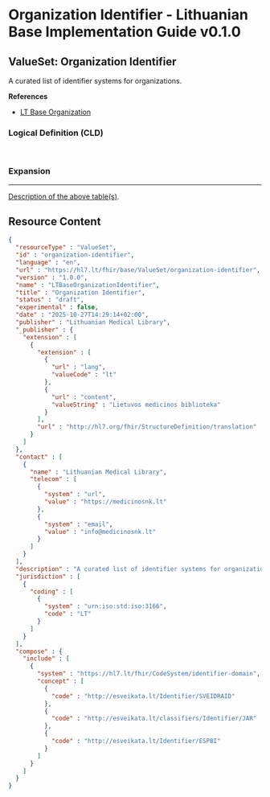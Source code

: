 # Organization Identifier - Lithuanian Base Implementation Guide v0.1.0

## ValueSet: Organization Identifier 

 
A curated list of identifier systems for organizations. 

 **References** 

* [LT Base Organization](StructureDefinition-lt-organization.md)

### Logical Definition (CLD)

 

### Expansion

-------

 [Description of the above table(s)](http://build.fhir.org/ig/FHIR/ig-guidance/readingIgs.html#terminology). 



## Resource Content

```json
{
  "resourceType" : "ValueSet",
  "id" : "organization-identifier",
  "language" : "en",
  "url" : "https://hl7.lt/fhir/base/ValueSet/organization-identifier",
  "version" : "1.0.0",
  "name" : "LTBaseOrganizationIdentifier",
  "title" : "Organization Identifier",
  "status" : "draft",
  "experimental" : false,
  "date" : "2025-10-27T14:29:14+02:00",
  "publisher" : "Lithuanian Medical Library",
  "_publisher" : {
    "extension" : [
      {
        "extension" : [
          {
            "url" : "lang",
            "valueCode" : "lt"
          },
          {
            "url" : "content",
            "valueString" : "Lietuvos medicinos biblioteka"
          }
        ],
        "url" : "http://hl7.org/fhir/StructureDefinition/translation"
      }
    ]
  },
  "contact" : [
    {
      "name" : "Lithuanian Medical Library",
      "telecom" : [
        {
          "system" : "url",
          "value" : "https://medicinosnk.lt"
        },
        {
          "system" : "email",
          "value" : "info@medicinosnk.lt"
        }
      ]
    }
  ],
  "description" : "A curated list of identifier systems for organizations.",
  "jurisdiction" : [
    {
      "coding" : [
        {
          "system" : "urn:iso:std:iso:3166",
          "code" : "LT"
        }
      ]
    }
  ],
  "compose" : {
    "include" : [
      {
        "system" : "https://hl7.lt/fhir/CodeSystem/identifier-domain",
        "concept" : [
          {
            "code" : "http://esveikata.lt/Identifier/SVEIDRAID"
          },
          {
            "code" : "http://esveikata.lt/classifiers/Identifier/JAR"
          },
          {
            "code" : "http://esveikata.lt/Identifier/ESPBI"
          }
        ]
      }
    ]
  }
}

```

